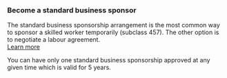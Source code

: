 ### Become a standard business sponsor

The standard business sponsorship arrangement is the most common way to sponsor a skilled worker temporarily (subclass 457). The other option is to negotiate a labour agreement.<br />
[Learn more](#)

You can have only one standard business sponsorship approved at any given time which is valid for 5 years.
